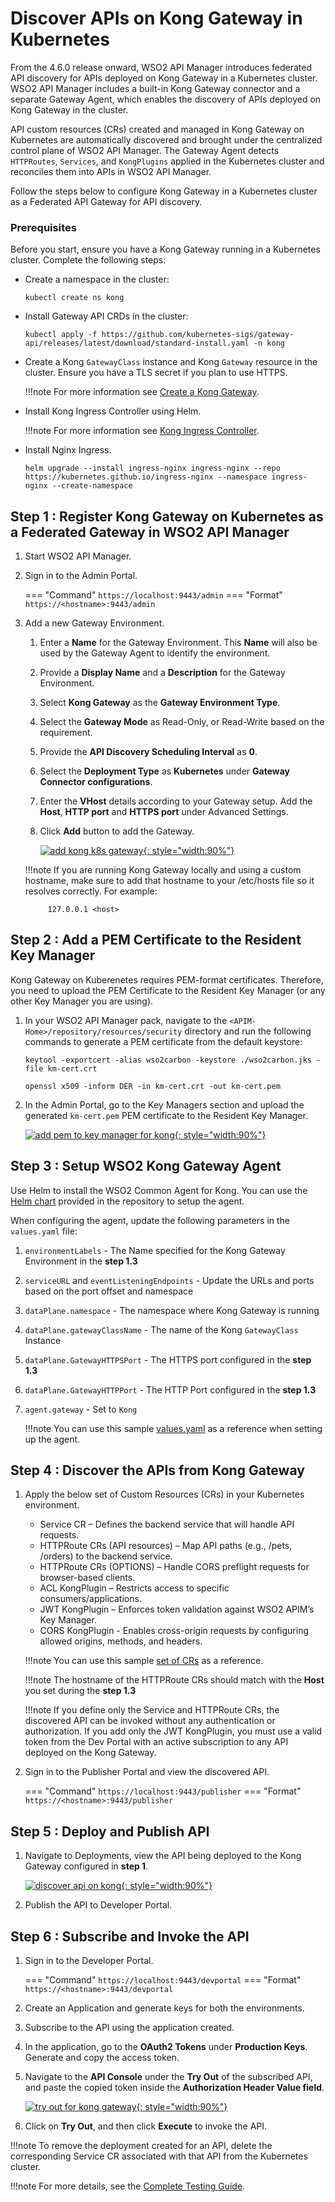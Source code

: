 # Discover APIs on Kong Gateway in Kubernetes

From the 4.6.0 release onward, WSO2 API Manager introduces federated API discovery for APIs deployed on Kong Gateway in a Kubernetes cluster. WSO2 API Manager includes a built-in Kong Gateway connector and a separate Gateway Agent, which enables the discovery of APIs deployed on Kong Gateway in the cluster.

API custom resources (CRs) created and managed in Kong Gateway on Kubernetes are automatically discovered and brought under the centralized control plane of WSO2 API Manager. The Gateway Agent detects `HTTPRoutes`, `Services`, and `KongPlugins` applied in the Kubernetes cluster and reconciles them into APIs in WSO2 API Manager.

Follow the steps below to configure Kong Gateway in a Kubernetes cluster as a Federated API Gateway for API discovery.

### Prerequisites

Before you start, ensure you have a Kong Gateway running in a Kubernetes cluster. Complete the following steps:

- Create a namespace in the cluster:
    
    ```
    kubectl create ns kong
    ```

- Install Gateway API CRDs in the cluster:

    ```
    kubectl apply -f https://github.com/kubernetes-sigs/gateway-api/releases/latest/download/standard-install.yaml -n kong
    ```

- Create a Kong `GatewayClass` instance and Kong `Gateway` resource in the cluster. Ensure you have a TLS secret if you plan to use HTTPS.

    !!!note
        For more information see [Create a Kong Gateway](https://developer.konghq.com/operator/dataplanes/get-started/kic/create-gateway/).

- Install Kong Ingress Controller using Helm.

    !!!note
        For more information see [Kong Ingress Controller](https://github.com/Kong/charts/blob/main/charts/ingress/README.md).

- Install Nginx Ingress.

    ```
    helm upgrade --install ingress-nginx ingress-nginx --repo https://kubernetes.github.io/ingress-nginx --namespace ingress-nginx --create-namespace
    ```

## Step 1 : Register Kong Gateway on Kubernetes as a Federated Gateway in WSO2 API Manager

1. Start WSO2 API Manager.

2. Sign in to the Admin Portal.

    === "Command"
        ```
        https://localhost:9443/admin
        ```
    === "Format"
        ```
        https://<hostname>:9443/admin
        ```

3. Add a new Gateway Environment.

    1. Enter a **Name** for the Gateway Environment. This **Name** will also be used by the Gateway Agent to identify the environment.
    2. Provide a **Display Name** and a **Description** for the Gateway Environment.
    3. Select **Kong Gateway** as the **Gateway Environment Type**.
    4. Select the **Gateway Mode** as Read-Only, or Read-Write based on the requirement.
    5. Provide the **API Discovery Scheduling Interval** as **0**.
    6. Select the **Deployment Type** as **Kubernetes** under **Gateway Connector configurations**.
    7. Enter the **VHost** details according to your Gateway setup. Add the **Host**, **HTTP port** and **HTTPS port** under Advanced Settings.
    9. Click **Add** button to add the Gateway.

         [![add kong k8s gateway]({{base_path}}/assets/img/deploy/add-kong-k8s-gateway.png){: style="width:90%"}]({{base_path}}/assets/img/deploy/add-kong-k8s-gateway.png)

    !!!note
        If you are running Kong Gateway locally and using a custom hostname, make sure to add that hostname to your /etc/hosts file so it resolves correctly. For example:
            
            127.0.0.1 <host>

## Step 2 : Add a PEM Certificate to the Resident Key Manager

Kong Gateway on Kuberenetes requires PEM-format certificates. Therefore, you need to upload the PEM Certificate to the Resident Key Manager (or any other Key Manager you are using).

1. In your WSO2 API Manager pack, navigate to the `<APIM-Home>/repository/resources/security` directory and run the following commands to generate a PEM certificate from the default keystore:

    ```
    keytool -exportcert -alias wso2carbon -keystore ./wso2carbon.jks -file km-cert.crt
    ```
    ```
    openssl x509 -inform DER -in km-cert.crt -out km-cert.pem
    ```

2. In the Admin Portal, go to the Key Managers section and upload the generated `km-cert.pem` PEM certificate to the Resident Key Manager.

    [![add pem to key manager for kong]({{base_path}}/assets/img/deploy/add-pem-to-key-manger-for-kong.png){: style="width:90%"}]({{base_path}}/assets/img/deploy/add-pem-to-key-manger-for-kong.png)

## Step 3 : Setup WSO2 Kong Gateway Agent

Use Helm to install the WSO2 Common Agent for Kong. You can use the [Helm chart](https://github.com/wso2-extensions/apim-gw-connectors/tree/main/common-agent/helm) provided in the repository to setup the agent.

When configuring the agent, update the following parameters in the `values.yaml` file:

1. `environmentLabels` - The Name specified for the Kong Gateway Environment in the **step 1.3**
2. `serviceURL` and `eventListeningEndpoints` - Update the URLs and ports based on the port offset and namespace
3. `dataPlane.namespace` - The namespace where Kong Gateway is running
4. `dataPlane.gatewayClassName` - The name of the Kong `GatewayClass` Instance
5. `dataPlane.GatewayHTTPSPort` - The HTTPS port configured in the **step 1.3**
6. `dataPlane.GatewayHTTPPort` - The HTTP Port configured in the **step 1.3**
7. `agent.gateway` - Set to `Kong`

    !!!note
        You can use this sample [values.yaml](https://github.com/wso2-extensions/apim-gw-connectors/blob/main/kong/sample/helm/values.yaml) as a reference when setting up the agent.

## Step 4 : Discover the APIs from Kong Gateway

1. Apply the below set of Custom Resources (CRs) in your Kubernetes environment.

    - Service CR – Defines the backend service that will handle API requests.
    - HTTPRoute CRs (API resources) – Map API paths (e.g., /pets, /orders) to the backend service.
    - HTTPRoute CRs (OPTIONS) – Handle CORS preflight requests for browser-based clients.
    - ACL KongPlugin – Restricts access to specific consumers/applications.
    - JWT KongPlugin – Enforces token validation against WSO2 APIM’s Key Manager.
    - CORS KongPlugin - Enables cross-origin requests by configuring allowed origins, methods, and headers.

    !!!note
        You can use this sample [set of CRs](https://github.com/wso2-extensions/apim-gw-connectors/blob/main/kong/sample/api_crs) as a reference.

    !!!note
        The hostname of the HTTPRoute CRs should match with the **Host** you set during the **step 1.3**

    !!!note
        If you define only the Service and HTTPRoute CRs, the discovered API can be invoked without any authentication or authorization. If you add only the JWT KongPlugin, you must use a valid token from the Dev Portal with an active subscription to any API deployed on the Kong Gateway.

2. Sign in to the Publisher Portal and view the discovered API.

    === "Command"
        ```
        https://localhost:9443/publisher
        ```
    === "Format"
        ```
        https://<hostname>:9443/publisher
        ```

## Step 5 : Deploy and Publish API

1. Navigate to Deployments, view the API being deployed to the Kong Gateway configured in **step 1**.

    [![discover api on kong]({{base_path}}/assets/img/deploy/discover-api-on-kong.png){: style="width:90%"}]({{base_path}}/assets/img/deploy/discover-api-on-kong.png)

2. Publish the API to Developer Portal.

## Step 6 : Subscribe and Invoke the API

1. Sign in to the Developer Portal.

    === "Command"
        ```
        https://localhost:9443/devportal
        ```
    === "Format"
        ```
        https://<hostname>:9443/devportal
        ```

2. Create an Application and generate keys for both the environments.

3. Subscribe to the API using the application created.

4. In the application, go to the **OAuth2 Tokens** under **Production Keys**. Generate and copy the access token.

5. Navigate to the **API Console** under the **Try Out** of the subscribed API, and paste the copied token inside the **Authorization Header Value field**.

    [![try out for kong gateway]({{base_path}}/assets/img/deploy/try-out-for-kong-gateway.png){: style="width:90%"}]({{base_path}}/assets/img/deploy/try-out-for-kong-gateway.png)

6. Click on **Try Out**, and then click **Execute** to invoke the API.

!!!note
    To remove the deployment created for an API, delete the corresponding Service CR associated with that API from the Kubernetes cluster.

!!!note
    For more details, see the [Complete Testing Guide](https://github.com/wso2-extensions/apim-gw-connectors/tree/main/kong/gateway-connector#-complete-testing-guide).
